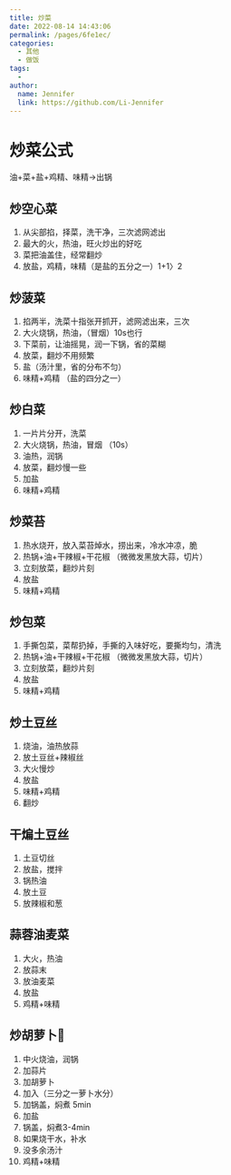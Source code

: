 ```yaml
---
title: 炒菜
date: 2022-08-14 14:43:06
permalink: /pages/6fe1ec/
categories:
  - 其他
  - 做饭
tags:
  - 
author: 
  name: Jennifer
  link: https://github.com/Li-Jennifer
---
```

# 炒菜公式
油+菜+盐+鸡精、味精->出锅

## 炒空心菜
1. 从尖部掐，择菜，洗干净，三次滤网滤出
2. 最大的火，热油，旺火炒出的好吃
3. 菜把油盖住，经常翻炒
4. 放盐，鸡精，味精（是盐的五分之一）1+1〉2

## 炒菠菜
1. 掐两半，洗菜十指张开抓开，滤网滤出来，三次
2. 大火烧锅，热油，（冒烟）10s也行
3. 下菜前，让油摇晃，润一下锅，省的菜糊
4. 放菜，翻炒不用频繁
5. 盐（汤汁里，省的分布不匀）
6. 味精+鸡精 （盐的四分之一）

## 炒白菜

1. 一片片分开，洗菜
2. 大火烧锅，热油，冒烟 （10s）
3. 油热，润锅
4. 放菜，翻炒慢一些
5. 加盐
6. 味精+鸡精


## 炒菜苔

1. 热水烧开，放入菜苔焯水，捞出来，冷水冲凉，脆
2. 热锅+油+干辣椒+干花椒 （微微发黑放大蒜，切片）
3. 立刻放菜，翻炒片刻
4. 放盐
5. 味精+鸡精

## 炒包菜
1. 手撕包菜，菜帮扔掉，手撕的入味好吃，要撕均匀，清洗
2. 热锅+油+干辣椒+干花椒 （微微发黑放大蒜，切片）
3. 立刻放菜，翻炒片刻
4. 放盐
5. 味精+鸡精


## 炒土豆丝

1. 烧油，油热放蒜
2. 放土豆丝+辣椒丝
3. 大火慢炒
4. 放盐
5. 味精+鸡精
6. 翻炒


## 干煸土豆丝

1. 土豆切丝
2. 放盐，搅拌
3. 锅热油
4. 放土豆
5. 放辣椒和葱

## 蒜蓉油麦菜
1. 大火，热油
2. 放蒜末
3. 放油麦菜
4. 放盐
5. 鸡精+味精


## 炒胡萝卜🥕
1. 中火烧油，润锅
2. 加蒜片
3. 加胡萝卜
4. 加入（三分之一萝卜水分）
5. 加锅盖，焖煮 5min
6. 加盐
7. 锅盖，焖煮3-4min
8. 如果烧干水，补水
9. 没多余汤汁
10. 鸡精+味精